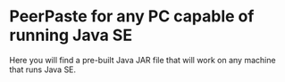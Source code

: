 PeerPaste for any PC capable of running Java SE
===============================================

Here you will find a pre-built Java JAR file that will work on any machine that runs Java SE.

